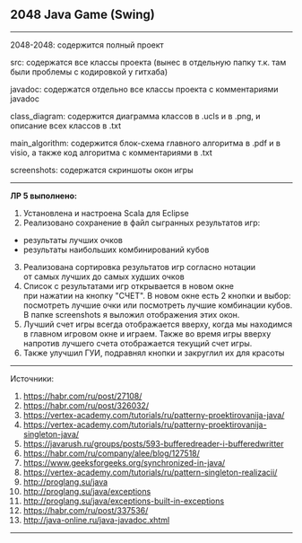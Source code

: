2048 Java Game (Swing)
----------------------

***********************************************************************************************************************
2048-2048: содержится полный проект

src: содержатся все классы проекта (вынес в отдельную папку т.к. там были проблемы с кодировкой у гитхаба)

javadoc: содержатся отдельно все классы проекта с комментариями javadoc

class_diagram: содержится диаграмма классов в .ucls и в .png, и описание всех классов в .txt

main_algorithm: содержится блок-схема главного алгоритма в .pdf и в visio, а также код алгоритма с комментариями в .txt

screenshots: содержатся скриншоты окон игры
***********************************************************************************************************************
**ЛР 5 выполнено:**  
1. Установлена и настроена Scala для Eclipse
2. Реализовано сохранение в файл сыгранных результатов игр:
- результаты лучших очков
- результаты наибольших комбинирований кубов
3. Реализована сортировка результатов игр согласно нотации  
от самых лучших до самых худших очков
4. Список с результатами игр открывается в новом окне  
при нажатии на кнопку "СЧЕТ". В новом окне есть 2 кнопки и выбор:
посмотреть лучшие очки или посмотреть лучшие комбинации кубов.
В папке screenshots я выложил отображения этих окон.
5. Лучший счет игры всегда отображается вверху, когда мы
находимся в главном игровом окне и играем. Также во время
игры вверху напротив лучшего счета отображается текущий счет игры.
6. Также улучшил ГУИ, подравнял кнопки и закруглил их для красоты


***********************************************************************************************************************
Источники:
1. https://habr.com/ru/post/27108/
2. https://habr.com/ru/post/326032/
3. https://vertex-academy.com/tutorials/ru/patterny-proektirovanija-java/
4. https://vertex-academy.com/tutorials/ru/patterny-proektirovanija-singleton-java/
5. https://javarush.ru/groups/posts/593-bufferedreader-i-bufferedwritter
6. https://habr.com/ru/company/alee/blog/127518/
7. https://www.geeksforgeeks.org/synchronized-in-java/
8. https://vertex-academy.com/tutorials/ru/pattern-singleton-realizacii/
9. http://proglang.su/java
10. http://proglang.su/java/exceptions
11. http://proglang.su/java/exceptions-built-in-exceptions
12. https://habr.com/ru/post/337536/
13. http://java-online.ru/java-javadoc.xhtml
***********************************************************************************************************************
